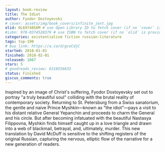 ```yaml
---
layout: book-review
title: The Idiot
author: Fyodor Dostoyevski
# cover: assets/img/book_covers/infinite_jest.jpg
olid: OL6974856M # use Open Library ID to fetch cover (if no `cover` is provided)
#isbn: 978-0374528379 # use ISBN to fetch cover (if no `olid` is provided, dashes are optional)
categories: existentialism fiction russian-literature
tags: top-100
# buy_link: https://a.co/d/gcoCdjC
started: 2018-01-01
finished: 2018-02-01
released: 1867
stars: 5
# goodreads_review: 6318556633
status: Finished
giscus_comments: true
---
```


Inspired by an image of Christ's suffering, Fyodor Dostoyevsky set out to portray "a truly beautiful soul" colliding with the brutal reality of contemporary society. Returning to St. Petersburg from a Swiss sanatorium, the gentle and naive Prince Myshkin—known as "the idiot"—pays a visit to his distant relative General Yepanchin and proceeds to charm the General and his circle. But after becoming infatuated with the beautiful Nastasya Filippovna, Myshkin finds himself caught up in a love triangle and drawn into a web of blackmail, betrayal, and, ultimately, murder. This new translation by David McDuff is sensitive to the shifting registers of the original Russian, capturing the nervous, elliptic flow of the narrative for a new generation of readers.

